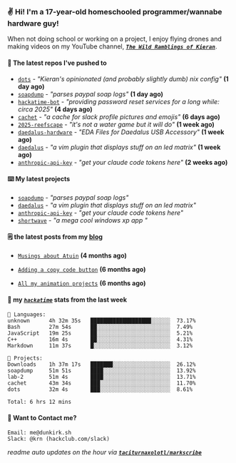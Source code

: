 ### ✌️ Hi! I'm a 17-year-old homeschooled programmer/wannabe hardware guy!

When not doing school or working on a project, I enjoy flying drones and making videos on my YouTube channel, [**_`The Wild Ramblings of Kieran`_**](https://youtube.com/@kieran.rambles).

#### 👷 The latest repos I've pushed to

- [`dots`](https://github.com/taciturnaxolotl/dots) - _"Kieran's opinionated (and probably slightly dumb) nix config"_ **(1 day ago)**
- [`soapdump`](https://github.com/taciturnaxolotl/soapdump) - _"parses paypal soap logs"_ **(1 day ago)**
- [`hackatime-bot`](https://github.com/taciturnaxolotl/hackatime-bot) - _"providing password reset services for a long while: circa 2025"_ **(4 days ago)**
- [`cachet`](https://github.com/taciturnaxolotl/cachet) - _"a cache for slack profile pictures and emojis"_ **(6 days ago)**
- [`2025-reefscape`](https://github.com/df1317/2025-reefscape) - _"it's not a water game but it will do"_ **(1 week ago)**
- [`daedalus-hardware`](https://github.com/geschmit/daedalus-hardware) - _"EDA Files for Daedalus USB Accessory"_ **(1 week ago)**
- [`daedalus`](https://github.com/taciturnaxolotl/daedalus) - _"a vim plugin that displays stuff on an led matrix"_ **(1 week ago)**
- [`anthropic-api-key`](https://github.com/taciturnaxolotl/anthropic-api-key) - _"get your claude code tokens here"_ **(2 weeks ago)**

#### ⌨️ My latest projects

- [`soapdump`](https://github.com/taciturnaxolotl/soapdump) - _"parses paypal soap logs"_
- [`daedalus`](https://github.com/taciturnaxolotl/daedalus) - _"a vim plugin that displays stuff on an led matrix"_
- [`anthropic-api-key`](https://github.com/taciturnaxolotl/anthropic-api-key) - _"get your claude code tokens here"_
- [`shortwave`](https://github.com/taciturnaxolotl/shortwave) - _"a mega cool windows xp app "_

#### 🗒️ the latest posts from my [blog](https://dunkirk.sh)

- [`Musings about Atuin`](https://dunkirk.sh/blog/atuin/) **(4 months ago)**

- [`Adding a copy code button`](https://dunkirk.sh/blog/adding-a-copy-button/) **(6 months ago)**

- [`All my animation projects`](https://dunkirk.sh/blog/my-animations/) **(6 months ago)**



#### 📡 my [_`hackatime`_](https://waka.hackclub.com) stats from the last week

```text
💾 Languages:
unknown      4h 32m 35s   ███████████████████░░░░░░  73.17%
Bash         27m 54s      ██░░░░░░░░░░░░░░░░░░░░░░░  7.49%
JavaScript   19m 25s      ██░░░░░░░░░░░░░░░░░░░░░░░  5.21%
C++          16m 4s       ██░░░░░░░░░░░░░░░░░░░░░░░  4.31%
Markdown     11m 37s      █░░░░░░░░░░░░░░░░░░░░░░░░  3.12%

💼 Projects:
Downloads    1h 37m 17s   ███████░░░░░░░░░░░░░░░░░░  26.12%
soapdump     51m 51s      ████░░░░░░░░░░░░░░░░░░░░░  13.92%
lab-2        51m 4s       ████░░░░░░░░░░░░░░░░░░░░░  13.71%
cachet       43m 34s      ███░░░░░░░░░░░░░░░░░░░░░░  11.70%
dots         32m 4s       ███░░░░░░░░░░░░░░░░░░░░░░  8.61%

Total: 6 hrs 12 mins
```

#### 📮 Want to Contact me?

```text
Email: me@dunkirk.sh
Slack: @krn (hackclub.com/slack)
```

_readme auto updates on the hour via [**`taciturnaxolotl/markscribe`**](https://github.com/taciturnaxolotl/markscribe)_
